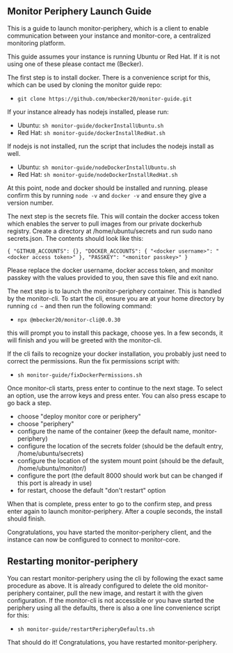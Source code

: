 ## Monitor Periphery Launch Guide

This is a guide to launch monitor-periphery, which is a client to enable communication between your instance and monitor-core, a centralized monitoring platform.

This guide assumes your instance is running Ubuntu or Red Hat. If it is not using one of these please contact me (Becker).

The first step is to install docker. There is a convenience script for this, which can be used by cloning the monitor guide repo:

- `git clone https://github.com/mbecker20/monitor-guide.git`

If your instance already has nodejs installed, please run:

- Ubuntu: `sh monitor-guide/dockerInstallUbuntu.sh`
- Red Hat: `sh monitor-guide/dockerInstallRedHat.sh`

If nodejs is not installed, run the script that includes the nodejs install as well.

- Ubuntu: `sh monitor-guide/nodeDockerInstallUbuntu.sh`
- Red Hat: `sh monitor-guide/nodeDockerInstallRedHat.sh`

At this point, node and docker should be installed and running. please confirm this by running `node -v` and `docker -v` and ensure they give a version number.

The next step is the secrets file. This will contain the docker access token which enables the server to pull images from our private dockerhub registry. Create a directory at /home/ubuntu/secrets and run sudo nano secrets.json. The contents should look like this:

`{ "GITHUB_ACCOUNTS": {}, "DOCKER_ACCOUNTS": { "<docker username>": "<docker access token>" }, "PASSKEY": "<monitor passkey>" }`

Please replace the docker username, docker access token, and monitor passkey with the values provided to you, then save this file and exit nano.

The next step is to launch the monitor-periphery container. This is handled by the monitor-cli. To start the cli, ensure you are at your home directory by running `cd ~` and then run the following command:

- `npx @mbecker20/monitor-cli@0.0.30`

this will prompt you to install this package, choose yes. In a few seconds, it will finish and you will be greeted with the monitor-cli.

If the cli fails to recognize your docker installation, you probably just need to correct the permissions. Run the fix permissions script with:

- `sh monitor-guide/fixDockerPermissions.sh`

Once monitor-cli starts, press enter to continue to the next stage. To select an option, use the arrow keys and press enter. You can also press escape to go back a step.

- choose "deploy monitor core or periphery"
- choose "periphery"
- configure the name of the container (keep the default name, monitor-periphery)
- configure the location of the secrets folder (should be the default entry, /home/ubuntu/secrets)
- configure the location of the system mount point (should be the default, /home/ubuntu/monitor/)
- configure the port (the default 8000 should work but can be changed if this port is already in use)
- for restart, choose the default "don't restart" option

When that is complete, press enter to go to the confirm step, and press enter again to launch monitor-periphery. After a couple seconds, the install should finish.

Congratulations, you have started the monitor-periphery client, and the instance can now be configured to connect to monitor-core.

## Restarting monitor-periphery

You can restart monitor-periphery using the cli by following the exact same procedure as above. It is already configured to delete the old monitor-periphery container, pull the new image, and restart it with the given configuration. If the monitor-cli is not accessible or you have started the periphery using all the defaults, there is also a one line convenience script for this:

- `sh monitor-guide/restartPeripheryDefaults.sh`

That should do it! Congratulations, you have restarted monitor-periphery.